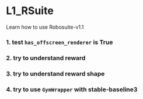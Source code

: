 # L1_RSuite
Learn how to use Robosuite-v1.1

### 1. test ``has_offscreen_renderer`` is True

### 2. try to understand reward

### 3. try to understand reward shape

### 4. try to use ``GymWrapper`` with stable-baseline3
